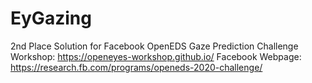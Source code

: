 # EyGazing
2nd Place Solution for Facebook OpenEDS Gaze Prediction Challenge
Workshop: https://openeyes-workshop.github.io/
Facebook Webpage: https://research.fb.com/programs/openeds-2020-challenge/
